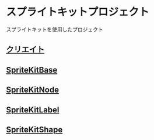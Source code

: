 # スプライトキットプロジェクト

スプライトキットを使用したプロジェクト

## [クリエイト](https://github.com/ghsumiyasu/Swift/blob/main/README-SpriteKit-Create-jp.md)
## [SpriteKitBase](https://github.com/ghsumiyasu/Swift/blob/main/README-Swift-SpriteKitBase-jp.md)
## [SpriteKitNode](https://github.com/ghsumiyasu/Swift/blob/main/README-Swift-Construtor-jp.md)
## [SpriteKitLabel](https://github.com/ghsumiyasu/Swift/blob/main/README-Swift-SKLabelNode-Funcao-jp.md)
## [SpriteKitShape](https://github.com/ghsumiyasu/Swift/blob/main/README-Swift-SKShapeNode-jp.md)